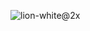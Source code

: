 ![lion-white@2x](https://user-images.githubusercontent.com/69793174/176872173-b62ef551-5538-401c-b262-79d4b5e7b688.png)
